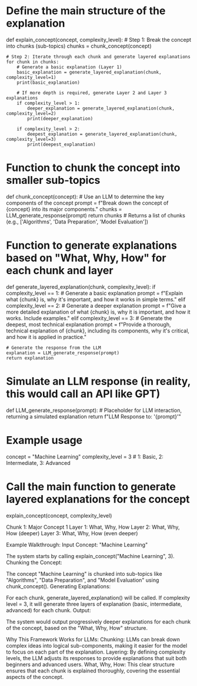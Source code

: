 # Define the main structure of the explanation
def explain_concept(concept, complexity_level):
    # Step 1: Break the concept into chunks (sub-topics)
    chunks = chunk_concept(concept)
    
    # Step 2: Iterate through each chunk and generate layered explanations
    for chunk in chunks:
        # Generate a basic explanation (Layer 1)
        basic_explanation = generate_layered_explanation(chunk, complexity_level=1)
        print(basic_explanation)
        
        # If more depth is required, generate Layer 2 and Layer 3 explanations
        if complexity_level > 1:
            deeper_explanation = generate_layered_explanation(chunk, complexity_level=2)
            print(deeper_explanation)
        
        if complexity_level > 2:
            deepest_explanation = generate_layered_explanation(chunk, complexity_level=3)
            print(deepest_explanation)

# Function to chunk the concept into smaller sub-topics
def chunk_concept(concept):
    # Use an LLM to determine the key components of the concept
    prompt = f"Break down the concept of {concept} into its major components."
    chunks = LLM_generate_response(prompt)
    return chunks  # Returns a list of chunks (e.g., ['Algorithms', 'Data Preparation', 'Model Evaluation'])

# Function to generate explanations based on "What, Why, How" for each chunk and layer
def generate_layered_explanation(chunk, complexity_level):
    if complexity_level == 1:
        # Generate a basic explanation
        prompt = f"Explain what {chunk} is, why it's important, and how it works in simple terms."
    elif complexity_level == 2:
        # Generate a deeper explanation
        prompt = f"Give a more detailed explanation of what {chunk} is, why it is important, and how it works. Include examples."
    elif complexity_level == 3:
        # Generate the deepest, most technical explanation
        prompt = f"Provide a thorough, technical explanation of {chunk}, including its components, why it's critical, and how it is applied in practice."

    # Generate the response from the LLM
    explanation = LLM_generate_response(prompt)
    return explanation

# Simulate an LLM response (in reality, this would call an API like GPT)
def LLM_generate_response(prompt):
    # Placeholder for LLM interaction, returning a simulated explanation
    return f"LLM Response to: '{prompt}'"

# Example usage
concept = "Machine Learning"
complexity_level = 3  # 1: Basic, 2: Intermediate, 3: Advanced

# Call the main function to generate layered explanations for the concept
explain_concept(concept, complexity_level)


Chunk 1: Major Concept 1
Layer 1: What, Why, How
Layer 2: What, Why, How (deeper)
Layer 3: What, Why, How (even deeper)

Example Walkthrough:
Input Concept: "Machine Learning"

The system starts by calling explain_concept("Machine Learning", 3).
Chunking the Concept:

The concept "Machine Learning" is chunked into sub-topics like "Algorithms", "Data Preparation", and "Model Evaluation" using chunk_concept().
Generating Explanations:

For each chunk, generate_layered_explanation() will be called.
If complexity level = 3, it will generate three layers of explanation (basic, intermediate, advanced) for each chunk.
Output:

The system would output progressively deeper explanations for each chunk of the concept, based on the "What, Why, How" structure.

Why This Framework Works for LLMs:
Chunking: LLMs can break down complex ideas into logical sub-components, making it easier for the model to focus on each part of the explanation.
Layering: By defining complexity levels, the LLM adjusts its responses to provide explanations that suit both beginners and advanced users.
What, Why, How: This clear structure ensures that each chunk is explained thoroughly, covering the essential aspects of the concept.